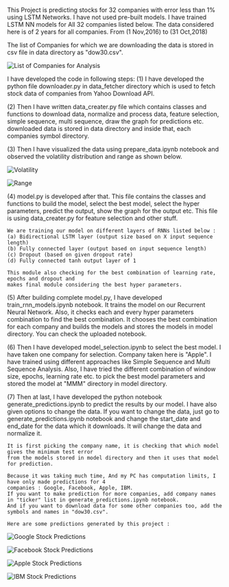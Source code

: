 This Project is predicting stocks for 32 companies with error less than 1% using LSTM Networks.
I have not used pre-built models. I have trained LSTM NN models for All 32 companies listed below.
The data considered here is of 2 years for all companies. From (1 Nov,2016) to (31 Oct,2018)

The list of Companies for which we are downloading the data is stored in csv file in data directory
as "dow30.csv".

![List of Companies for Analysis](images/companies.PNG)

I have developed the code in following steps:
(1) I have developed the python file downloader.py in data_fetcher directory which 
    is used to fetch stock data of companies from Yahoo Download API.

(2) Then I have written data_creater.py file which contains classes and functions
    to download data, normalize and process data, feature selection, simple sequence, multi sequence,
    draw the graph for predictions etc.
    downloaded data is stored in data directory and inside that, each companies symbol directory.

(3) Then I have visualized the data using prepare_data.ipynb notebook and observed the volatility
    distribution and range as shown below.

![Volatility](images/volatility_distribution.PNG)

![Range](images/range.PNG)

(4) model.py is developed after that. This file contains the classes and functions to 
	build the model, select the best model, select the hyper parameters, predict the output,
	show the graph for the output etc.
	This file is using data_creater.py for feature selection and other stuff.

 	We are training our model on different layers of RNNs listed below : 
	(a) Bidirectional LSTM layer (output size based on X input sequence length)
    (b) Fully connected layer (output based on input sequence length)
   	(c) Dropout (based on given dropout rate) 
    (d) Fully connected tanh output layer of 1

    This module also checking for the best combination of learning rate, epochs and dropout and 
    makes final module considering the best hyper parameters.

(5) After building complete model.py, I have developed train_rnn_models.ipynb notebook.
	It trains the model on our Recurrent Neural Network. 
	Also, it checks each and every hyper parameters combination to find the best combination.
	It chooses the best combination for each company and builds the models and stores the models
	in model directory.
	You can check the uploaded notebook.

(6) Then I have developed model_selection.ipynb to select the best model. I have taken one company
    for selection. Company taken here is "Apple". 
    I have trained using different approaches like Simple Sequence and Multi Sequence Analysis.
    Also, I have tried the different combination of window size, epochs, learning rate etc. to pick
    the best model parameters and stored the model at "MMM" directory in model directory.

(7) Then at last, I have developed the python notebook generate_predictions.ipynb to predict the results
	by our model. I have also given options to change the data. If you want to change the data, just go 
	to generate_predictions.ipynb notebook and change the start_date and end_date for the data which it 
	downloads. It will change the data and normalize it.

	It is first picking the company name, it is checking that which model gives the minimum test error
	from the models stored in model directory and then it uses that model for prediction.

	Because it was taking much time, And my PC has computation limits, I have only made predictions for 4
	companies : Google, Facebook, Apple, IBM.
	If you want to make prediction for more companies, add company names in "ticker" list in generate_predictions.ipynb notebook. 
	And if you want to download data for some other companies too, add the symbols and names in "dow30.csv".

	Here are some predictions generated by this project :

![Google Stock Predictions](images/google_pred.PNG)

![Facebook Stock Predictions](images/fb_pred.PNG)

![Apple Stock Predictions](images/apple_pred.PNG)

![IBM Stock Predictions](images/ibm_pred.PNG)
